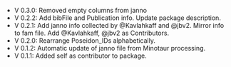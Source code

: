 - V 0.3.0: Removed empty columns from janno
- V 0.2.2: Add bibFile and Publication info. Update package description.
- V 0.2.1: Add janno info collected by @Kavlahkaff and @jbv2. Mirror info to fam file. Add @Kavlahkaff, @jbv2 as Contributors.
- V 0.2.0: Rearrange Poseidon_IDs alphabetically.
- V 0.1.2: Automatic update of janno file from Minotaur processing.
- V 0.1.1: Added self as contributor to package.
